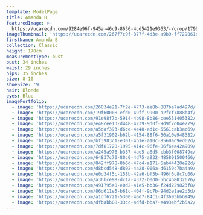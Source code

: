 ```yaml
---
template: ModelPage
title: Amanda B
featuredImage: >-
  https://ucarecdn.com/9284e96f-945a-46c9-8636-4cd5421e9363/-/crop/1799x763/0,0/-/preview/
imageThumbnail: 'https://ucarecdn.com/267f7c9f-377f-4d3e-a9b9-ff729861dbf0/'
firstName: Amanda B
collection: Classic
height: 170cm
measurementType: bust
bust: 34 inches
waist: 29 inches
hips: 35 inches
size: 8-10
shoeSize: '9'
hair: Blonde
eyes: Blue
imagePortfolio:
  - image: 'https://ucarecdn.com/26034e21-7f2e-4773-ae8b-887ba7ad497d/'
  - image: 'https://ucarecdn.com/19f60008-efd0-49ff-9900-a2fcf7888b4f/'
  - image: 'https://ucarecdn.com/91e98f7b-5914-4b98-8b86-cee551405382/'
  - image: 'https://ucarecdn.com/e48cee13-d448-4239-9d0f-9d9f7d04e279/'
  - image: 'https://ucarecdn.com/a5daf393-d6ce-4e48-ad1c-5561cab3ac69/'
  - image: 'https://ucarecdn.com/a5f31902-b62b-4154-88f6-56a10e948382/'
  - image: 'https://ucarecdn.com/bf3983c1-e301-4b1e-a10c-8560ad9ed62d/'
  - image: 'https://ucarecdn.com/7df81720-1995-414c-96fe-86f6ea42a909/'
  - image: 'https://ucarecdn.com/a245a976-b337-4ae5-a8d5-cbb3f008749c/'
  - image: 'https://ucarecdn.com/64837c70-80c0-4d75-a932-485801500466/'
  - image: 'https://ucarecdn.com/842ff978-8b6d-47c4-a171-6ab44420e92d/'
  - image: 'https://ucarecdn.com/d8bcd548-d802-4a28-906a-d6159c7ba4a9/'
  - image: 'https://ucarecdn.com/e0d34f5c-158b-42a6-bf5b-496f6c8c7c06/'
  - image: 'https://ucarecdn.com/a36bce98-dc1a-4372-b0d0-5bc4b8032676/'
  - image: 'https://ucarecdn.com/491795a0-e0d2-41e5-bb36-f24d229823f8/'
  - image: 'https://ucarecdn.com/86d611e5-b61c-404f-9c7b-94d2e1ae2d5d/'
  - image: 'https://ucarecdn.com/a1df6721-5300-46d7-84c1-4f3693bbb949/'
  - image: 'https://ucarecdn.com/dfbabb08-33cc-4dfd-bba7-e4934bf2b5a2/'
---
```


